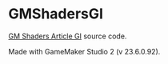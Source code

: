 # GMShadersGI
[GM Shaders Article GI](https://mini.gmshaders.com/p/yaazarai-gi?utm_source=post-email-title&publication_id=1247585&post_id=139316845&utm_campaign=email-post-title&isFreemail=true&r=2txk7y&utm_medium=email) source code.

Made with GameMaker Studio 2 (v 23.6.0.92).
